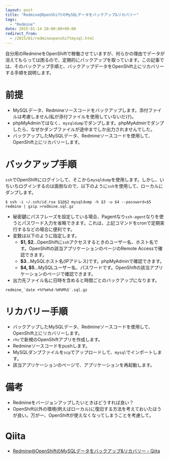 ```yaml
---
layout: post
title: "Redmine@OpenShiftのMySQLデータをバックアップ&リカバリー"
tags:
  - "Redmine"
date: 2015-01-14 20:00:00+09:00
redirect_from:
  - /2015/01/redmineopenshiftmysql.html
---
```


自分用のRedmineをOpenShiftで稼働させていますが、何らかの理由でデータが消えてもらっては困るので、定期的にバックアップを取っています。この記事では、そのバックアップ手順と、バックアップデータをOpenShift上にリカバリーする手順を説明します。

<!-- more -->

# 前提

* MySQLデータ、Redmineソースコードをバックアップします。添付ファイルは考慮しません(私が添付ファイルを使用していないだけ)。
* phpMyAdminではなく、`mysqldump`でダンプします。phpMyAdminでダンプしたら、なぜかダンプファイルが途中までしか出力されませんでした。
* バックアップしたMySQLデータ、Redmineソースコードを使用して、OpenShift上にリカバリーします。

# バックアップ手順

`ssh`でOpenShiftにログインして、そこから`mysqldump`を使用します。しかし、いちいちログインするのは面倒なので、以下のように`ssh`を使用して、ローカルにダンプします。

```
$ ssh -i ~/.ssh/id_rsa $1@$2 mysqldump -h $3 -u $4 --password=$5 redmine | gzip >redmine.sql.gz
```

* 秘密鍵にパスフレーズを設定している場合、Pagentなり`ssh-agent`なりを使うとパスワード入力を省略できます。これは、上記コマンドをcronで定期実行するなどの場合に便利です。
* 変数は以下のように指定します。
    * **$1, $2**…OpenShiftに`ssh`アクセスするときのユーザー名、ホスト名です。OpenShiftの該当アプリケーションのページのRemote Accessで確認できます。
    * **$3**…MySQLホスト名(IPアドレス)です。phpMyAdminで確認できます。
    * **$4, $5**…MySQLユーザー名、パスワードです。OpenShiftの該当アプリケーションのページで確認できます。
* 出力先ファイル名に日時を含めると時間ごとのバックアップになります。
```
redmine_`date +%Y%m%d-%H%M%S`.sql.gz
```

# リカバリー手順

* バックアップしたMySQLデータ、Redmineソースコードを使用して、OpenShift上にリカバリーします。
* `rhc`で新規のOpenShiftアプリを作成します。
* Redmineソースコードをpushします。
* MySQLダンプファイルを`scp`でアップロードして、`mysql`でインポートします。
* 該当アプリケーションのページで、アプリケーションを再起動します。

# 備考

* Redmineをバージョンアップしたいときはどうすれば良い？
* OpenShift以外の環境(例えばローカル)に復旧する方法を考えておいたほうが良い。万が一、OpenShiftが使えなくなってしまうことを考慮して。

# Qiita

* [Redmine@OpenShiftのMySQLデータをバックアップ&リカバリー - Qiita](http://qiita.com/u6k/items/9d9cd6ec06b7523168bf)
